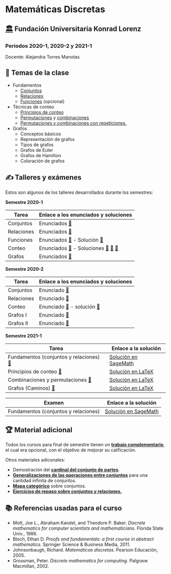 # Matemáticas Discretas
## [🏛️](http://www.konradlorenz.edu.co/es/aspirantes/carreras-universitarias/carrera-de-matematicas/presentacion.html) Fundación Universitaria Konrad Lorenz 
### Periodos 2020-1, 2020-2 y 2021-1

Docente: Alejandra Torres Manotas 

## 📔 Temas de la clase

* Fundamentos
   * [Conjuntos](https://drive.google.com/file/d/1j0qbEwF1FmImlgEe95jV2ML-r7cGQAGX/view?usp=share_link)
   * [Relaciones](https://drive.google.com/file/d/1wAwijN2-hOtUOaDa_l-tCb29VcJFsE9H/view?usp=share_link)
   * [Funciones](https://drive.google.com/file/d/1Is1RFdPSAiBFiyNHsQXTOgNtY3YLXOa8/view?usp=share_link) (opcional)
* Técnicas de conteo 
   * [Principios de conteo](https://drive.google.com/file/d/1ZW5PFH7rg0rjGw4kMURSgFJsYSJ_m9bP/view?usp=share_link)
   * [Permutaciones](https://drive.google.com/file/d/1y7p-T8soa8_Umj1lR9hLj0DzQvqtZR8u/view?usp=sharing) y [combinaciones](https://drive.google.com/file/d/1j5B_M_gwsGfDP73G-x_a3R7yeeTnLV4L/view?usp=share_link)
   * [Permutaciones y combinaciones con repeticiones.](https://drive.google.com/file/d/1xOMMc0WRVWABDBxHIZwU7i_mGkk6An3l/view?usp=sharing)
* Grafos
   * Conceptos básicos
   * Representación de grafos
   * Tipos de grafos
   * Grafos de Euler
   * Grafos de Hamilton
   * Coloración de grafos
   
## ✍️ Talleres y exámenes

Estos son algunos de los talleres desarrollados durante los semestres:

**Semestre 2020-1**

| Tarea | Enlace a los enunciados y soluciones|
| ---------- | ---------- |
| Conjuntos | Enunciados [🔎](https://drive.google.com/file/d/1UruQdNjwH-5tQ1LVg4Dk8J3vPC_QZiJW/view?usp=sharing) |
| Relaciones| Enunciados [🔎](https://drive.google.com/file/d/112ZxVDzN3Bh7lg7p22ejyLE3QyrHxZYm/view?usp=sharing)|
| Funciones | Enunciados [🔎](https://drive.google.com/file/d/1Gb4pUO7sZ6nr7ETFFgESQ-XB2S25pcyz/view?usp=sharing) - Solución [📝](https://drive.google.com/file/d/1Go8DCRRRRX6wTPzrTSYxyrKXk8Q_5hAf/view?usp=sharing)|
| Conteo | Enunciados [🔎](https://drive.google.com/file/d/10efJKduF15Wghwv9IlItHMBIUntAoIxD/view?usp=sharing) - Soluciones [📝](https://drive.google.com/file/d/1oc5nNZjOAcX7pi0iETPY-MjEq_ZREnWP/view?usp=sharing) [📝](https://drive.google.com/file/d/1CwY-T3jDNa3TXQmhLwAfiy5Do0HE7Xnr/view?usp=sharing) [📝](https://drive.google.com/file/d/17lfmprNJF3dU5h1C1dxwOplVAOZys5nz/view?usp=sharing)|
| Grafos | Enunciados [🔎](https://drive.google.com/file/d/1cj8_pXKwTTJjkqWJPpFS9somn251cPqZ/view?usp=sharing)|

**Semestre 2020-2**

| Tarea | Enlace a los enunciados y soluciones|
| ---------- | ---------- | 
| Conjuntos |Enunciado [🔎](https://drive.google.com/file/d/1QHzs-Qbi1WIx1xL_oPBNt_jdzAk66ahh/view?usp=share_link)|
| Relaciones |Enunciado [🔎](https://drive.google.com/file/d/1-HFpLLNk1OOKPRozzd9FSvBpm_y0hCNY/view?usp=share_link)|
| Conteo |Enunciado [🔎](https://drive.google.com/file/d/1UJNQC8NVhrVr1jV0kvNHl9T9ZJH3KjcU/view?usp=share_link) - solución [📝](https://drive.google.com/file/d/1pmDjZGnREeYorZvUq7vTVnY_TauZY7On/view?usp=sharing)|
| Grafos I|Enunciado [🔎](https://drive.google.com/file/d/1Wo5ZXmUQotdZCcW1cTfcbyea8aoFF0GU/view?usp=share_link)|
| Grafos II|Enunciado [🔎](https://drive.google.com/file/d/1ijOIDDeKRhukGOpyCveK3iljZml3PM8S/view?usp=share_link)|

**Semestre 2021-1**

| Tarea | Enlace a la solución|
| ---------- | ---------- |
| Fundamentos (conjuntos y relaciones) [🔎](https://drive.google.com/file/d/1q0oxPhZO3BzvCB96Z5PVK0birK7paFdI/view?usp=share_link) | [Solución en SageMath](https://alejandratm.github.io/DiscreteMaths-KL/SolTalleres/Tarea1(2021-1)Fundamentos/Solucion-Tarea-1.html)   |
| Principios de conteo [🔎](https://drive.google.com/file/d/1ONY6fwGpvShvMZsqRjKH3ob1zj0wBVh7/view?usp=share_link) | [Solución en LaTeX](https://drive.google.com/file/d/1tD21HlR2GMpnxe9q343gSMBbBxWNhXgT/view?usp=sharing)   |
| Combinaciones y permutaciones [🔎](https://drive.google.com/file/d/1QbzFp_IopWdC8VpGhKM3yJAcP0V781Xb/view?usp=share_link)| [Solución en LaTeX](https://drive.google.com/file/d/1bMmk84q1XAXUWuKhhBu2unYwCqGCdADj/view?usp=sharing) |
|Grafos (Caminos) [🔎](https://drive.google.com/file/d/1UNvbnrI4Xy9Th1Iwa4ZRfgPOGRafpB82/view?usp=share_link) | [Solución en LaTeX](https://drive.google.com/file/d/1mdWTW5jRwPJBsLZg52-DRpQ4JA6iJhbs/view?usp=sharing) |

| Examen | Enlace a la solución|
| ---------- | ---------- |
| Fundamentos (conjuntos y relaciones)  | [Solución en SageMath](https://alejandratm.github.io/DiscreteMaths-KL/SolParcial/SolucionExamen1-Fundamentos2021.html)   |

## 🏆 Material adicional

Todos los cursos para final de semestre tienen un [**trabajo complementario**](https://drive.google.com/file/d/1D-GfFhofcCS3IqqlOn3N1-79H-3hQV4D/view?usp=share_link), el cual era opcional, con el objetivo de mejorar su calificación.

Otros materiales adiconales:

* Demostración del [**cardinal del conjunto de partes**](https://drive.google.com/file/d/1tO0m2-c93jaW83eVdOlnvfO4ZZATV8Ir/view?usp=share_link). 
* [**Generalizaciones de las operaciones entre conjuntos**](https://drive.google.com/file/d/1qmpLwq8ZmOMXlNa38ZBzeFRgwV2qmfyH/view?usp=share_link) para una cantidad infinita de conjuntos.
* [**Mapa categórico**](https://drive.google.com/file/d/1T149F3bIrq1pOusEwidToryPmeCEy76S/view?usp=share_link) sobre conjuntos.
* [**Ejercicios de repaso sobre conjuntos y relaciones.**](https://drive.google.com/file/d/1tr6RX8qhR1GYCFmMq9xLk_gM1QphcGTF/view?usp=share_link)

## 📚 Referencias usadas para el curso

* Mott, Joe L., Abraham Kandel, and Theodore P. Baker. *Discrete mathematics for computer scientists and mathematicians.* Florida State Univ., 1986.
* Bloch, Ethan D. *Proofs and fundamentals: a first course in abstract mathematics.* Springer Science & Business Media, 2011.
* Johnsonbaugh, Richard. *Matemáticas discretas*. Pearson Educación, 2005.
* Grossman, Peter. *Discrete mathematics for computing*. Palgrave Macmillan, 2002.
